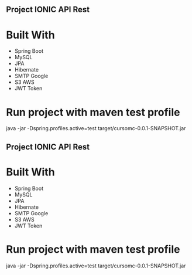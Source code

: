 ## Project IONIC API Rest

# Built With
  * Spring Boot 
  * MySQL 
  * JPA 
  * Hibernate 
  * SMTP Google 
  * S3 AWS
  * JWT Token
  
  # Run project with maven test profile
  java -jar -Dspring.profiles.active=test target/cursomc-0.0.1-SNAPSHOT.jar
## Project IONIC API Rest

# Built With
  * Spring Boot 
  * MySQL 
  * JPA 
  * Hibernate 
  * SMTP Google 
  * S3 AWS
  * JWT Token
  
  # Run project with maven test profile
  java -jar -Dspring.profiles.active=test target/cursomc-0.0.1-SNAPSHOT.jar